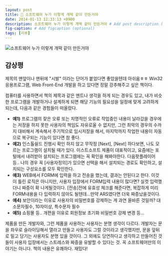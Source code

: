 ```yaml
---
layout: post
title: 📕 소프트웨어 누가 이렇게 개떡 같이 만든거야
date: 2014-01-13 12:33:13 +0900
description: 소프트웨어 누가 이렇게 개떡 같이 만든거야 # Add post description (optional)
fig-caption: # Add figcaption (optional)
tags: [리뷰]
---
```

![소프트웨어 누가 이렇게 개떡 같이 만든거야](http://image.kyobobook.co.kr/images/book/xlarge/395/x9788991268395.jpg)


## 감상평 
제목의 맨앞이나 맨뒤에 "시발" 이라는 단어가 붙었다면 좋았을텐데 아쉬움ㅎㅎ Win32 응용프로그램, Web Front-End 개발을 하고 있다면 정말 강추해주고 싶은 책이다.

컴퓨터를 사용하면서 책의 제목과 같은 멘트나 생각을 하게 되는 경우도 있고, 내가 비슷한 프로그램을 개발하거나 설계하게 되면 해당 기능의 필요성을 일정에 맞게 고려하게 되는데, 다음과 같은 경험들이 떠올랐다.

- **예1)** 프로그램의 잦은 오류 또는 치명적인 오류로 작업중인 내용이 날라갔을 경우에는 저장을 하지 못한 사용자의 책임도 자유로울 수 없지만, 그런 최악의 경우의 수까지 대비해서 계속해서 주기적으로 임시저장을 해서, 마지막까지 작업한 내용이 자동으로 복구되는 기능이 있다면 참 좋다.
- **예2)** 인스톨쉴드 진행시 확인 하지 않고 무작정 [Next], [Next] 하다보면, 나도 모르는 프로그램이 설치될 때가 있다. 이스트소프트 제품이 대표적이고, 요즘에는 포털에서 내려받아 설치되는 프로그램에는 꼭 확인을 해봐야한다. 다음팟플레이어 등..  나의 경우 꼭 [사용자정의]가 있으면 선택을 해서 설치되는 경로도 확인하고, 설치되는 구성요소를 모두 확인한다. 
- **예3)** WEB에서 FORM에 입력을 하고 전송을 했는데, 결과는 안된다고 한다. 이것이 틀린 로직은 아니지만, 사용자 입장에서 FORM입력 내용이 많다면? 실컷 입력했더니 짜증이 확 나게될것이다. [전송]전에 유효성 체크를 해준다면, 복잡하게 미리 FORM내용을 다 입력하지 않아도 될텐데...만약 ARS였다면 더욱 짜증났을것이다.
- **예4)** 보안이라는 이유로 사용자의 비밀번호를 강제하는 게 과연 올바른 것일까? 대소문자필수, 10자이상, 특수문자 필수
- **예5)** 쇼핑몰 등.. 개편을 이유로 회원정보 초기화 비밀번호 강제 변경 등...

제품을 만든 개발자와, 그런 제품을 사용하는 사용자는 분명 생각이 다르다.  개발자는 문을 좌우로 슬라이딩해서 열라고 만들고 사용자도 그럴 것이라고 생각했지만, 문을 앞뒤로 밀고 당기는 사용자도 분명 있을 것이다.  그 외에도 당연하다고 생각하고 만들어진 것들이 사용자 입장에서는 스트레스와 짜증을 유발할 수 있다는 것. 꼭 소프트웨어만의 이야기는 아니다. 책의 내용은 유쾌하다. 재밌다!